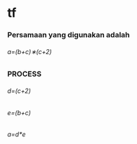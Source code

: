 # tf

### Persamaan yang digunakan adalah
###### a=(b+c)∗(c+2)

### PROCESS
###### d=(c+2)
###### e=(b+c)
###### a=d*e